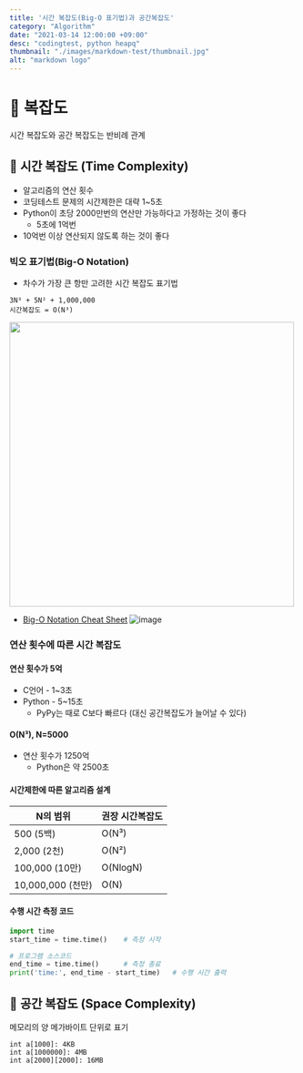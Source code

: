 ```yaml
---
title: '시간 복잡도(Big-O 표기법)과 공간복잡도'
category: "Algorithm"
date: "2021-03-14 12:00:00 +09:00"
desc: "codingtest, python heapq"
thumbnail: "./images/markdown-test/thumbnail.jpg"
alt: "markdown logo"
---
```



# 🦄 복잡도
시간 복잡도와 공간 복잡도는 반비례 관계

## 🦄 시간 복잡도 (Time Complexity)
- 알고리즘의 연산 횟수
- 코딩테스트 문제의 시간제한은 대략 1~5초
- Python이 초당 2000만번의 연산만 가능하다고 가정하는 것이 좋다
  - 5초에 1억번
- 10억번 이상 연산되지 않도록 하는 것이 좋다

### 빅오 표기법(Big-O Notation)
- 차수가 가장 큰 항만 고려한 시간 복잡도 표기법
```
3N³ + 5N² + 1,000,000
시간복잡도 = O(N³)
```
<img src="https://images.velog.io/images/jehjong/post/61fb9d3f-5f8f-471f-85bd-a4a15fe9c19c/image.png" width="500"/>


- [Big-O Notation Cheat Sheet](https://www.bigocheatsheet.com/)
![image](https://user-images.githubusercontent.com/52592748/110871730-411cf980-8312-11eb-92f9-234f497e90b6.png)


### 연산 횟수에 따른 시간 복잡도
#### 연산 횟수가 5억
- C언어 - 1~3초
- Python - 5~15초
  - PyPy는 때로 C보다 빠르다 (대신 공간복잡도가 늘어날 수 있다)

#### O(N³), N=5000
- 연산 횟수가 1250억
   - Python은 약 2500초

#### 시간제한에 따른 알고리즘 설계
|N의 범위| 권장 시간복잡도 |
|-------|-------|
|500 (5백)|	O(N³)|
|2,000 (2천)|O(N²)|
|100,000 (10만)|	O(NlogN)|
|10,000,000 (천만)|O(N)|

#### 수행 시간 측정 코드
```python
import time
start_time = time.time()	# 측정 시작

# 프로그램 소스코드
end_time = time.time()		# 측정 종료
print('time:', end_time - start_time)	# 수행 시간 출력
```


## 🦄 공간 복잡도 (Space Complexity)
메모리의 양
메가바이트 단위로 표기
```
int a[1000]: 4KB
int a[1000000]: 4MB
int a[2000][2000]: 16MB
```


